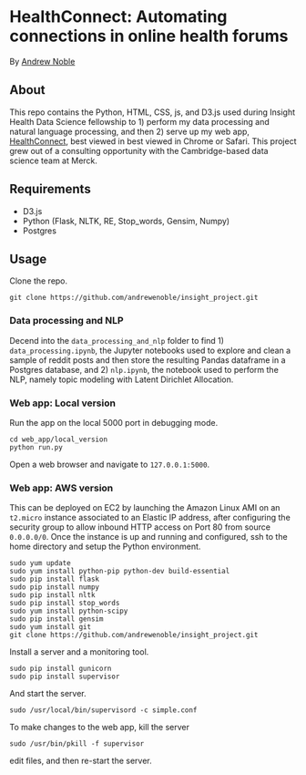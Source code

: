 # HealthConnect: Automating connections in online health forums

By [Andrew Noble](http://andrewenoble.com)

## About

This repo contains the Python, HTML, CSS, js, and D3.js used during Insight Health Data Science fellowship to 1) perform my data processing and natural language processing, and then 2) serve up my web app, [HealthConnect](http://www.healthconnect.live), best viewed in best viewed in Chrome or Safari.  This project grew out of a consulting opportunity with the Cambridge-based data science team at Merck.

## Requirements

* D3.js
* Python (Flask, NLTK, RE, Stop_words, Gensim, Numpy)
* Postgres

## Usage

Clone the repo.
```
git clone https://github.com/andrewenoble/insight_project.git
```

### Data processing and NLP

Decend into the ```data_processing_and_nlp``` folder to find 1) ```data_processing.ipynb```, the Jupyter notebooks used to explore and clean a sample of reddit posts and then store the resulting Pandas dataframe in a Postgres database, and 2) ```nlp.ipynb```, the notebook used to perform the NLP, namely topic modeling with Latent Dirichlet Allocation.

### Web app: Local version

Run the app on the local 5000 port in debugging mode.
```
cd web_app/local_version
python run.py
```
Open a web browser and navigate to ```127.0.0.1:5000```.

### Web app: AWS version

This can be deployed on EC2 by launching the Amazon Linux AMI on an ```t2.micro``` instance associated to an Elastic IP address, after configuring the security group to allow inbound HTTP access on Port 80 from source ```0.0.0.0/0```.  Once the instance is up and running and configured, ssh to the home directory and setup the Python environment.
```
sudo yum update
sudo yum install python-pip python-dev build-essential
sudo pip install flask
sudo pip install numpy
sudo pip install nltk
sudo pip install stop_words
sudo yum install python-scipy
sudo pip install gensim 
sudo yum install git 
git clone https://github.com/andrewenoble/insight_project.git
```
Install a server and a monitoring tool.
```
sudo pip install gunicorn
sudo pip install supervisor
```
And start the server.
```
sudo /usr/local/bin/supervisord -c simple.conf
```
To make changes to the web app, kill the server
```
sudo /usr/bin/pkill -f supervisor
```
edit files, and then re-start the server.  
